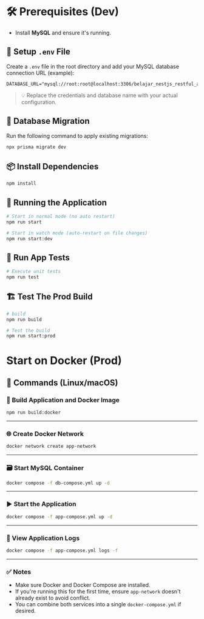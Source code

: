 # 🛠️ Prerequisites (Dev)

* Install **MySQL** and ensure it's running.

## 📄 Setup `.env` File

Create a `.env` file in the root directory and add your MySQL database connection URL (example):

```env
DATABASE_URL="mysql://root:root@localhost:3306/belajar_nestjs_restful_api_prod"
```

> 💡 Replace the credentials and database name with your actual configuration.

## 🔄 Database Migration

Run the following command to apply existing migrations:

```bash
npx prisma migrate dev
```

## 📦 Install Dependencies

```bash
npm install
```

## 🚀 Running the Application

```bash
# Start in normal mode (no auto restart)
npm run start

# Start in watch mode (auto-restart on file changes)
npm run start:dev
```
## 🧪 Run App Tests

```bash
# Execute unit tests
npm run test
```

## 🏗️ Test The Prod Build

```bash
# build
npm run build

# Test the build
npm run start:prod
```



# Start on Docker (Prod)
## 🚀 Commands (Linux/macOS)

### 🔨 Build Application and Docker Image

```bash
npm run build:docker
```

---

### 🌐 Create Docker Network

```bash
docker network create app-network
```

---

### 🗃️ Start MySQL Container

```bash
docker compose -f db-compose.yml up -d
```

---

### ▶️ Start the Application

```bash
docker compose -f app-compose.yml up -d
```

---

### 📄 View Application Logs

```bash
docker compose -f app-compose.yml logs -f
```

---
### ✅ Notes

* Make sure Docker and Docker Compose are installed.
* If you're running this for the first time, ensure `app-network` doesn't already exist to avoid conflict.
* You can combine both services into a single `docker-compose.yml` if desired.